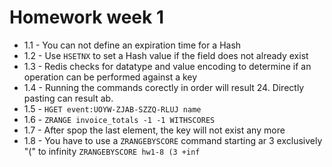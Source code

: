 # Homework week 1

- 1.1 - You can not define an expiration time for a Hash
- 1.2 - Use `HSETNX` to set a Hash value if the field does not already exist
- 1.3 - Redis checks for datatype and value encoding to determine if an operation can be performed against a key
- 1.4 - Running the commands corectly in order will result 24. Directly pasting can result ab.
- 1.5 - `HGET event:UOYW-ZJAB-SZZQ-RLUJ name`
- 1.6 - `ZRANGE invoice_totals -1 -1 WITHSCORES`
- 1.7 - After spop the last element, the key will not exist any more
- 1.8 - You have to use a `ZRANGEBYSCORE` command starting ar 3 exclusively "(" to infinity
    `ZRANGEBYSCORE hw1-8 (3 +inf`
